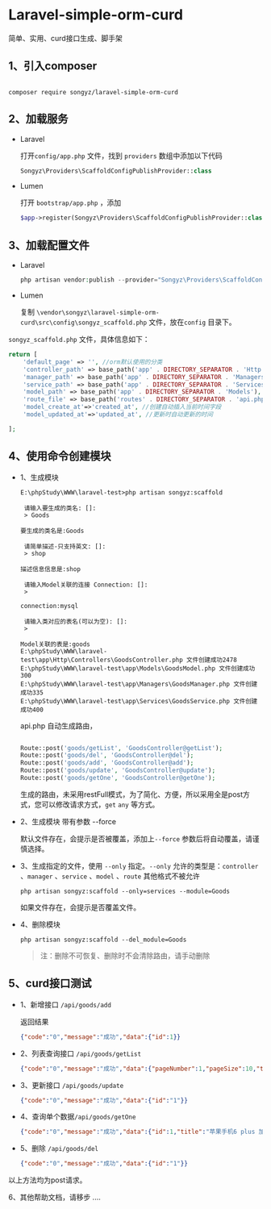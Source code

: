 # Laravel-simple-orm-curd

简单、实用、curd接口生成、脚手架

## 1、引入composer

```she

composer require songyz/laravel-simple-orm-curd

```

## 2、加载服务

* Laravel

  打开`config/app.php` 文件，找到  `providers` 数组中添加以下代码

  ```php
  Songyz\Providers\ScaffoldConfigPublishProvider::class
  ```

* Lumen

  打开 `bootstrap/app.php` ，添加

  ```php
  $app->register(Songyz\Providers\ScaffoldConfigPublishProvider::class);
  ```

## 3、加载配置文件

* Laravel

  ```php
  php artisan vendor:publish --provider="Songyz\Providers\ScaffoldConfigPublishProvider" 
  ```

* Lumen

  复制 `\vendor\songyz\laravel-simple-orm-curd\src\config\songyz_scaffold.php` 文件，放在`config` 目录下。

 `songyz_scaffold.php` 文件，具体信息如下：

```php
return [
    'default_page' => '', //orm默认使用的分类
    'controller_path' => base_path('app' . DIRECTORY_SEPARATOR . 'Http' . DIRECTORY_SEPARATOR . 'Controllers'), //controller存放位置
    'manager_path' => base_path('app' . DIRECTORY_SEPARATOR . 'Managers'), //manager存放位置
    'service_path' => base_path('app' . DIRECTORY_SEPARATOR . 'Services'), //service 存放位置
    'model_path' => base_path('app' . DIRECTORY_SEPARATOR . 'Models'), //model 存放位置
    'route_file' => base_path('routes' . DIRECTORY_SEPARATOR . 'api.php'), //生成curd路由存放位置
    'model_create_at'=>'created_at', //创建自动插入当前时间字段
    'model_updated_at'=>'updated_at', //更新时自动更新的时间

];

```

## 4、使用命令创建模块

* 1、生成模块

  ```shell
  E:\phpStudy\WWW\laravel-test>php artisan songyz:scaffold
  
   请输入要生成的类名: []:
   > Goods
  
  要生成的类名是:Goods
  
   请简单描述-只支持英文: []:
   > shop
  
  描述信息信息是:shop
  
   请输入Model关联的连接 Connection: []:
   >
  
  connection:mysql
  
   请输入类对应的表名(可以为空): []:
   >
  
  Model关联的表是:goods
  E:\phpStudy\WWW\laravel-test\app\Http\Controllers\GoodsController.php 文件创建成功2478
  E:\phpStudy\WWW\laravel-test\app\Models\GoodsModel.php 文件创建成功300
  E:\phpStudy\WWW\laravel-test\app\Managers\GoodsManager.php 文件创建成功335
  E:\phpStudy\WWW\laravel-test\app\Services\GoodsService.php 文件创建成功400
  ```

  api.php 自动生成路由，

  ```php
  
  Route::post('goods/getList', 'GoodsController@getList');
  Route::post('goods/del', 'GoodsController@del');
  Route::post('goods/add', 'GoodsController@add');
  Route::post('goods/update', 'GoodsController@update');
  Route::post('goods/getOne', 'GoodsController@getOne');
  ```

  生成的路由，未采用restFull模式，为了简化、方便，所以采用全是post方式，您可以修改请求方式，`get` `any` 等方式。

* 2、生成模块 带有参数 --force

  默认文件存在，会提示是否被覆盖，添加上`--force` 参数后将自动覆盖，请谨慎选择。

  

* 3、生成指定的文件，使用 `--only` 指定。`--only` 允许的类型是：`controller` 、`manager` 、`service` 、`model` 、`route` 其他格式不被允许

  ```she
  php artisan songyz:scaffold --only=services --module=Goods
  ```

  如果文件存在，会提示是否覆盖文件。

  

* 4、删除模块

  ```she
  php artisan songyz:scaffold --del_module=Goods
  ```

  > 注：删除不可恢复、删除时不会清除路由，请手动删除

  

## 5、curd接口测试

* 1、新增接口 `/api/goods/add` 

  返回结果

  ```json
  {"code":"0","message":"成功","data":{"id":1}}
  ```

* 2、列表查询接口  `/api/goods/getList`

  ```json
  {"code":"0","message":"成功","data":{"pageNumber":1,"pageSize":10,"totalPages":1,"totalCount":1,"results":[{"id":1,"title":"苹果手机6 plus","nav":1,"createdAt":"2020-05-19 16:09:34","deletedAt":"","updatedAt":"2020-05-19 16:10:42"}]}}
  ```

* 3、更新接口 `/api/goods/update`

  ```json
  {"code":"0","message":"成功","data":{"id":"1"}}
  ```

* 4、查询单个数据`/api/goods/getOne`

  ```json
  {"code":"0","message":"成功","data":{"id":1,"title":"苹果手机6 plus 加强版","nav":1,"createdAt":"2020-05-19 16:09:34","deletedAt":"","updatedAt":"2020-05-19 16:10:42"}}
  ```

  

* 5、删除 `/api/goods/del`

  ```json
  {"code":"0","message":"成功","data":{"id":"1"}}
  ```

以上方法均为post请求。

6、其他帮助文档，请移步 ....
